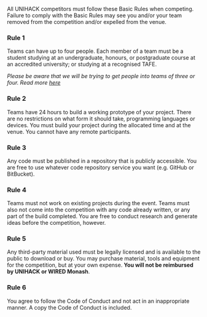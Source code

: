 All UNIHACK competitors must follow these Basic Rules when competing. Failure to comply with the Basic Rules may see you and/or your team removed from the competition and/or expelled from the venue.

### Rule 1

Teams can have up to four people. Each member of a team must be a student studying at an undergraduate, honours, or postgraduate course at an accredited university; or studying at a recognised TAFE.

*Please be aware that we will be trying to get people into teams of three or four. Read more [here](event-info/participants.md#team-sizes)*

### Rule 2

Teams have 24 hours to build a working prototype of your project. There are no restrictions on what form it should take, programming languages or devices. You must build your project during the allocated time and at the venue. You cannot have any remote participants.

### Rule 3

Any code must be published in a repository that is publicly accessible. You are free to use whatever code repository service you want (e.g. GitHub or BitBucket).

### Rule 4

Teams must not work on existing projects during the event. Teams must also not come into the competition with any code already written, or any part of the build completed. You are free to conduct research and generate ideas before the competition, however.

### Rule 5

Any third-party material used must be legally licensed and is available to the public to download or buy. You may purchase material, tools and equipment for the competition, but at your own expense. **You will not be reimbursed by UNIHACK or WIRED Monash**.

### Rule 6

You agree to follow the Code of Conduct and not act in an inappropriate manner. A copy the Code of Conduct is included. 

